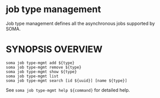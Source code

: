 # job type management

Job type management defines all the asynchronous jobs supported by SOMA.

# SYNOPSIS OVERVIEW

```
soma job type-mgmt add ${type}
soma job type-mgmt remove ${type}
soma job type-mgmt show ${type}
soma job type-mgmt list
soma job type-mgmt search [id ${uuid}] [name ${type}]
```

See `soma job type-mgmt help ${command}` for detailed help.
